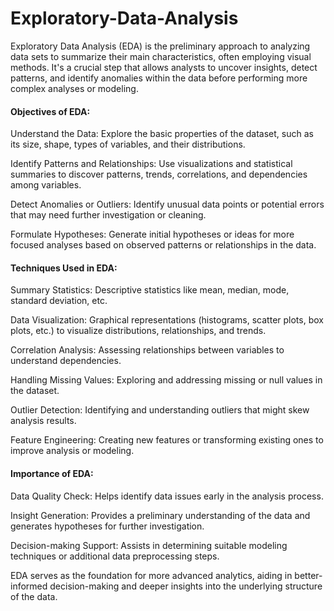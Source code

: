 # Exploratory-Data-Analysis

Exploratory Data Analysis (EDA) is the preliminary approach to analyzing data sets to summarize their main characteristics, often employing visual methods. It's a crucial step that allows analysts to uncover insights, detect patterns, and identify anomalies within the data before performing more complex analyses or modeling.

#### Objectives of EDA:
Understand the Data: Explore the basic properties of the dataset, such as its size, shape, types of variables, and their distributions.

Identify Patterns and Relationships: Use visualizations and statistical summaries to discover patterns, trends, correlations, and dependencies among variables.

Detect Anomalies or Outliers: Identify unusual data points or potential errors that may need further investigation or cleaning.

Formulate Hypotheses: Generate initial hypotheses or ideas for more focused analyses based on observed patterns or relationships in the data.



#### Techniques Used in EDA:
Summary Statistics: Descriptive statistics like mean, median, mode, standard deviation, etc.

Data Visualization: Graphical representations (histograms, scatter plots, box plots, etc.) to visualize distributions, relationships, and trends.

Correlation Analysis: Assessing relationships between variables to understand dependencies.

Handling Missing Values: Exploring and addressing missing or null values in the dataset.

Outlier Detection: Identifying and understanding outliers that might skew analysis results.

Feature Engineering: Creating new features or transforming existing ones to improve analysis or modeling.




#### Importance of EDA:
Data Quality Check: Helps identify data issues early in the analysis process.

Insight Generation: Provides a preliminary understanding of the data and generates hypotheses for further investigation.

Decision-making Support: Assists in determining suitable modeling techniques or additional data preprocessing steps.


EDA serves as the foundation for more advanced analytics, aiding in better-informed decision-making and deeper insights into the underlying structure of the data.
